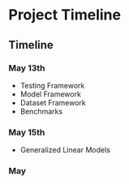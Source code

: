 # Project Timeline

## Timeline

### May 13th
  * Testing Framework
  * Model Framework
  * Dataset Framework
  * Benchmarks

### May 15th
  * Generalized Linear Models

### May 

